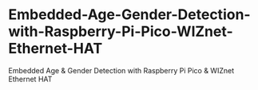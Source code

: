 # Embedded-Age-Gender-Detection-with-Raspberry-Pi-Pico-WIZnet-Ethernet-HAT
Embedded Age &amp; Gender Detection with Raspberry Pi Pico &amp; WIZnet Ethernet HAT
